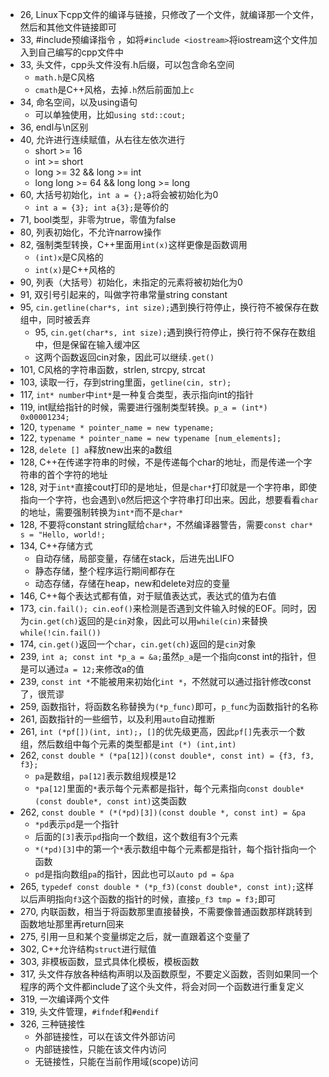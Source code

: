 - 26, Linux下cpp文件的编译与链接，只修改了一个文件，就编译那一个文件，然后和其他文件链接即可
- 33, #include预编译指令 ，如将`#include <iostream>`将iostream这个文件加入到自己编写的cpp文件中
- 33, 头文件，cpp头文件没有.h后缀，可以包含命名空间
  - `math.h`是C风格
  - `cmath`是C++风格，去掉`.h`然后前面加上`c`
- 34, 命名空间，以及using语句
  - 可以单独使用，比如`using std::cout;`
- 36, endl与\n区别
- 40, 允许进行连续赋值，从右往左依次进行
  - short >= 16
  - int >= short
  - long >= 32 && long >= int
  - long long >= 64 && long long >= long
- 60, 大括号初始化，`int a = {};`a将会被初始化为0
  - `int a = {3}; int a{3};`是等价的
- 71, bool类型，非零为true，零值为false
- 80, 列表初始化，不允许narrow操作
- 82, 强制类型转换，C++里面用`int(x)`这样更像是函数调用
  - `(int)x`是C风格的
  - `int(x)`是C++风格的
- 90, 列表（大括号）初始化，未指定的元素将被初始化为0
- 91, 双引号引起来的，叫做字符串常量string constant
- 95, `cin.getline(char*s, int size);`遇到换行符停止，换行符不被保存在数组中，同时被丢弃
  - 95, `cin.get(char*s, int size);`遇到换行符停止，换行符不保存在数组中，但是保留在输入缓冲区
  - 这两个函数返回cin对象，因此可以继续`.get()`
- 101, C风格的字符串函数，strlen, strcpy, strcat
- 103, 读取一行，存到string里面，`getline(cin, str);`
- 117, `int* number`中`int*`是一种复合类型，表示指向int的指针
- 119, int赋给指针的时候，需要进行强制类型转换。`p_a = (int*) 0x00001234;`
- 120, `typename * pointer_name = new typename;`
- 122, `typename * pointer_name = new typename [num_elements];`
- 128, `delete [] a`释放new出来的a数组
- 128, C++在传递字符串的时候，不是传递每个char的地址，而是传递一个字符串的首个字符的地址
- 128, 对于`int*`直接cout打印的是地址，但是`char*`打印就是一个字符串，即使指向一个字符，也会遇到`\0`然后把这个字符串打印出来。因此，想要看看`char`的地址，需要强制转换为`int*`而不是`char*`
- 128, 不要将constant string赋给`char*`，不然编译器警告，需要`const char* s = "Hello, world!;`
- 134, C++存储方式
  - 自动存储，局部变量，存储在stack，后进先出LIFO
  - 静态存储，整个程序运行期间都存在
  - 动态存储，存储在heap，new和delete对应的变量
- 146, C++每个表达式都有值，对于赋值表达式，表达式的值为右值
- 173, `cin.fail(); cin.eof()`来检测是否遇到文件输入时候的EOF。同时，因为`cin.get(ch)`返回的是`cin`对象，因此可以用`while(cin)`来替换`while(!cin.fail())`
- 174, `cin.get()`返回一个`char`，`cin.get(ch)`返回的是`cin`对象
- 239, `int a; const int *p_a = &a;`虽然`p_a`是一个指向const int的指针，但是可以通过`a = 12;`来修改a的值
- 239, `const int *`不能被用来初始化`int *`，不然就可以通过指针修改const了，很荒谬
- 259, 函数指针，将函数名称替换为`(*p_func)`即可，`p_func`为函数指针的名称
- 261, 函数指针的一些细节，以及利用`auto`自动推断
- 261, `int (*pf[])(int, int);`，`[]`的优先级更高，因此`pf[]`先表示一个数组，然后数组中每个元素的类型都是`int (*) (int,int)`
- 262, `const double * (*pa[12])(const double*, const int) = {f3, f3, f3};`
  - `pa`是数组，`pa[12]`表示数组规模是12
  - `*pa[12]`里面的`*`表示每个元素都是指针，每个元素指向`const double* (const double*, const int)`这类函数
- 262, `const double * (*(*pd)[3])(const double *, const int) = &pa`
  - `*pd`表示`pd`是一个指针
  - 后面的`[3]`表示`pd`指向一个数组，这个数组有3个元素
  - `*(*pd)[3]`中的第一个`*`表示数组中每个元素都是指针，每个指针指向一个函数
  - `pd`是指向数组`pa`的指针，因此也可以`auto pd = &pa`
- 265, `typedef const double * (*p_f3)(const double*, const int);`这样以后声明指向`f3`这个函数的指针的时候，直接`p_f3 tmp = f3;`即可
- 270, 内联函数，相当于将函数那里直接替换，不需要像普通函数那样跳转到函数地址那里再return回来
- 275, 引用一旦和某个变量绑定之后，就一直跟着这个变量了
- 302, C++允许结构`struct`进行赋值
- 303, 非模板函数，显式具体化模板，模板函数
- 317, 头文件存放各种结构声明以及函数原型，不要定义函数，否则如果同一个程序的两个文件都include了这个头文件，将会对同一个函数进行重复定义
- 319, 一次编译两个文件
- 319, 头文件管理，`#ifndef`和`#endif`
- 326, 三种链接性
  - 外部链接性，可以在该文件外部访问
  - 内部链接性，只能在该文件内访问
  - 无链接性，只能在当前作用域(scope)访问